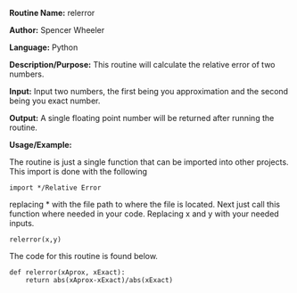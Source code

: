 
**Routine Name:** relerror

**Author:** Spencer Wheeler

**Language:** Python

**Description/Purpose:** This routine will calculate the relative error of two numbers.

**Input:** Input two numbers, the first being you approximation and the second being you exact number. 

**Output:** A single floating point number will be returned after running the routine. 

**Usage/Example:**

The routine is just a single function that can be imported into other projects. This import is done with the following

    import */Relative Error
replacing * with the file path to where the file is located. Next just call this function where needed in your code. 
Replacing x and y with your needed inputs. 

    relerror(x,y)

The code for this routine is found below. 

    
    def relerror(xAprox, xExact):
        return abs(xAprox-xExact)/abs(xExact)

   